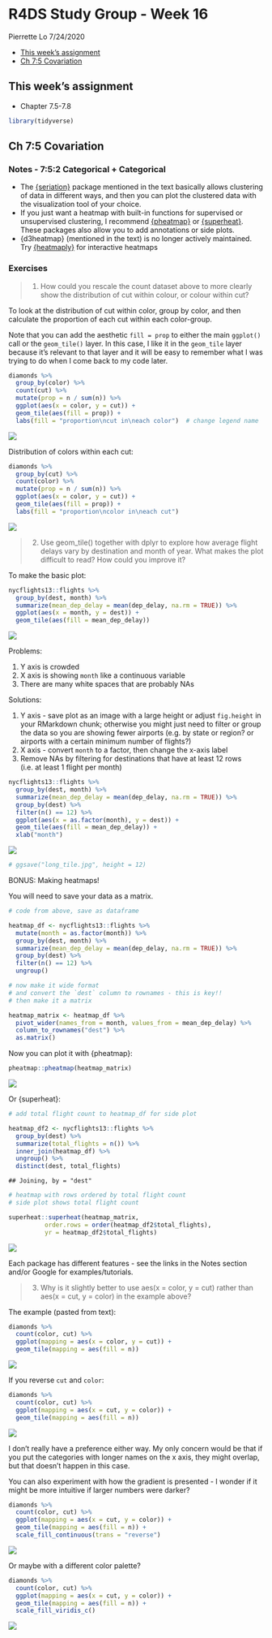 R4DS Study Group - Week 16
================
Pierrette Lo
7/24/2020

  - [This week’s assignment](#this-weeks-assignment)
  - [Ch 7:5 Covariation](#ch-75-covariation)

## This week’s assignment

  - Chapter 7.5-7.8

<!-- end list -->

``` r
library(tidyverse)
```

## Ch 7:5 Covariation

### Notes - 7:5:2 Categorical + Categorical

  - The [{seriation}](https://github.com/mhahsler/seriation) package
    mentioned in the text basically allows clustering of data in
    different ways, and then you can plot the clustered data with the
    visualization tool of your choice.
  - If you just want a heatmap with built-in functions for supervised or
    unsupervised clustering, I recommend
    [{pheatmap}](https://davetang.org/muse/2018/05/15/making-a-heatmap-in-r-with-the-pheatmap-package/)
    or [{superheat}](https://rlbarter.github.io/superheat/). These
    packages also allow you to add annotations or side plots.
  - {d3heatmap} (mentioned in the text) is no longer actively
    maintained. Try
    [{heatmaply}](https://github.com/talgalili/heatmaply) for
    interactive heatmaps

### Exercises

> 1.  How could you rescale the count dataset above to more clearly show
>     the distribution of cut within colour, or colour within cut?

To look at the distribution of cut within color, group by color, and
then calculate the proportion of each cut within each color-group.

Note that you can add the aesthetic `fill = prop` to either the main
`ggplot()` call or the `geom_tile()` layer. In this case, I like it in
the `geom_tile` layer because it’s relevant to that layer and it will be
easy to remember what I was trying to do when I come back to my code
later.

``` r
diamonds %>% 
  group_by(color) %>% 
  count(cut) %>% 
  mutate(prop = n / sum(n)) %>% 
  ggplot(aes(x = color, y = cut)) +
  geom_tile(aes(fill = prop)) +
  labs(fill = "proportion\ncut in\neach color")  # change legend name
```

![](r4ds_week16_files/figure-gfm/unnamed-chunk-2-1.png)<!-- -->

Distribution of colors within each cut:

``` r
diamonds %>% 
  group_by(cut) %>% 
  count(color) %>% 
  mutate(prop = n / sum(n)) %>% 
  ggplot(aes(x = color, y = cut)) +
  geom_tile(aes(fill = prop)) +
  labs(fill = "proportion\ncolor in\neach cut")
```

![](r4ds_week16_files/figure-gfm/unnamed-chunk-3-1.png)<!-- -->

> 2.  Use geom\_tile() together with dplyr to explore how average flight
>     delays vary by destination and month of year. What makes the plot
>     difficult to read? How could you improve it?

To make the basic plot:

``` r
nycflights13::flights %>% 
  group_by(dest, month) %>% 
  summarize(mean_dep_delay = mean(dep_delay, na.rm = TRUE)) %>% 
  ggplot(aes(x = month, y = dest)) +
  geom_tile(aes(fill = mean_dep_delay))
```

![](r4ds_week16_files/figure-gfm/unnamed-chunk-4-1.png)<!-- -->

Problems:

1.  Y axis is crowded
2.  X axis is showing `month` like a continuous variable
3.  There are many white spaces that are probably NAs

Solutions:

1.  Y axis - save plot as an image with a large height or adjust
    `fig.height` in your RMarkdown chunk; otherwise you might just need
    to filter or group the data so you are showing fewer airports
    (e.g. by state or region? or airports with a certain minimum number
    of flights?)
2.  X axis - convert `month` to a factor, then change the x-axis label
3.  Remove NAs by filtering for destinations that have at least 12 rows
    (i.e. at least 1 flight per month)

<!-- end list -->

``` r
nycflights13::flights %>%
  group_by(dest, month) %>% 
  summarize(mean_dep_delay = mean(dep_delay, na.rm = TRUE)) %>% 
  group_by(dest) %>% 
  filter(n() == 12) %>% 
  ggplot(aes(x = as.factor(month), y = dest)) +
  geom_tile(aes(fill = mean_dep_delay)) +
  xlab("month")
```

![](r4ds_week16_files/figure-gfm/unnamed-chunk-5-1.png)<!-- -->

``` r
# ggsave("long_tile.jpg", height = 12)
```

BONUS: Making heatmaps\!

You will need to save your data as a matrix.

``` r
# code from above, save as dataframe

heatmap_df <- nycflights13::flights %>%
  mutate(month = as.factor(month)) %>% 
  group_by(dest, month) %>% 
  summarize(mean_dep_delay = mean(dep_delay, na.rm = TRUE)) %>% 
  group_by(dest) %>% 
  filter(n() == 12) %>% 
  ungroup() 

# now make it wide format
# and convert the `dest` column to rownames - this is key!!
# then make it a matrix

heatmap_matrix <- heatmap_df %>% 
  pivot_wider(names_from = month, values_from = mean_dep_delay) %>%
  column_to_rownames("dest") %>% 
  as.matrix()
```

Now you can plot it with {pheatmap}:

``` r
pheatmap::pheatmap(heatmap_matrix)
```

![](r4ds_week16_files/figure-gfm/unnamed-chunk-7-1.png)<!-- -->

Or {superheat}:

``` r
# add total flight count to heatmap_df for side plot

heatmap_df2 <- nycflights13::flights %>% 
  group_by(dest) %>% 
  summarize(total_flights = n()) %>% 
  inner_join(heatmap_df) %>% 
  ungroup() %>% 
  distinct(dest, total_flights)
```

    ## Joining, by = "dest"

``` r
# heatmap with rows ordered by total flight count
# side plot shows total flight count

superheat::superheat(heatmap_matrix,
          order.rows = order(heatmap_df2$total_flights),
          yr = heatmap_df2$total_flights)
```

![](r4ds_week16_files/figure-gfm/unnamed-chunk-8-1.png)<!-- -->

Each package has different features - see the links in the Notes section
and/or Google for examples/tutorials.

> 3.  Why is it slightly better to use aes(x = color, y = cut) rather
>     than aes(x = cut, y = color) in the example above?

The example (pasted from text):

``` r
diamonds %>% 
  count(color, cut) %>%  
  ggplot(mapping = aes(x = color, y = cut)) +
  geom_tile(mapping = aes(fill = n))
```

![](r4ds_week16_files/figure-gfm/unnamed-chunk-9-1.png)<!-- -->

If you reverse `cut` and `color`:

``` r
diamonds %>% 
  count(color, cut) %>%  
  ggplot(mapping = aes(x = cut, y = color)) +
  geom_tile(mapping = aes(fill = n))
```

![](r4ds_week16_files/figure-gfm/unnamed-chunk-10-1.png)<!-- -->

I don’t really have a preference either way. My only concern would be
that if you put the categories with longer names on the x axis, they
might overlap, but that doesn’t happen in this case.

You can also experiment with how the gradient is presented - I wonder if
it might be more intuitive if larger numbers were darker?

``` r
diamonds %>% 
  count(color, cut) %>%  
  ggplot(mapping = aes(x = cut, y = color)) +
  geom_tile(mapping = aes(fill = n)) +
  scale_fill_continuous(trans = "reverse")
```

![](r4ds_week16_files/figure-gfm/unnamed-chunk-11-1.png)<!-- -->

Or maybe with a different color palette?

``` r
diamonds %>% 
  count(color, cut) %>%  
  ggplot(mapping = aes(x = cut, y = color)) +
  geom_tile(mapping = aes(fill = n)) +
  scale_fill_viridis_c()
```

![](r4ds_week16_files/figure-gfm/unnamed-chunk-12-1.png)<!-- -->
